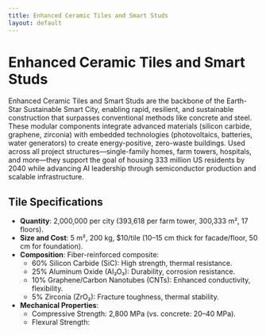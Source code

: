 ```yaml
---
title: Enhanced Ceramic Tiles and Smart Studs
layout: default
---
```


# Enhanced Ceramic Tiles and Smart Studs

Enhanced Ceramic Tiles and Smart Studs are the backbone of the Earth-Star Sustainable Smart City, enabling rapid, resilient, and sustainable construction that surpasses conventional methods like concrete and steel. These modular components integrate advanced materials (silicon carbide, graphene, zirconia) with embedded technologies (photovoltaics, batteries, water generators) to create energy-positive, zero-waste buildings. Used across all project structures—single-family homes, farm towers, hospitals, and more—they support the goal of housing 333 million US residents by 2040 while advancing AI leadership through semiconductor production and scalable infrastructure.

## Tile Specifications
- **Quantity**: 2,000,000 per city (393,618 per farm tower, 300,333 m², 17 floors).
- **Size and Cost**: 5 m², 200 kg, $10/tile (10–15 cm thick for facade/floor, 50 cm for foundation).
- **Composition**: Fiber-reinforced composite:
  - 60% Silicon Carbide (SiC): High strength, thermal resistance.
  - 25% Aluminum Oxide (Al₂O₃): Durability, corrosion resistance.
  - 10% Graphene/Carbon Nanotubes (CNTs): Enhanced conductivity, flexibility.
  - 5% Zirconia (ZrO₂): Fracture toughness, thermal stability.
- **Mechanical Properties**:
  - Compressive Strength: 2,800 MPa (vs. concrete: 20–40 MPa).
  - Flexural Strength:
